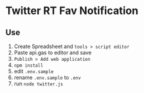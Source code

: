 # Twitter RT Fav Notification

## Use
1. Create Spreadsheet and `tools > script editor`
2. Paste api.gas to editor and save
3. `Publish > Add web application`
4. `npm install`
5. edit `.env.sample`
6. rename `.env.sample` to `.env`
7. run `node twitter.js`
